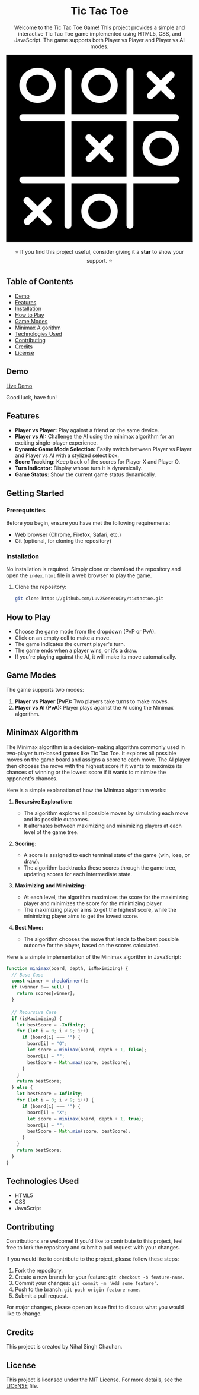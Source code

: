 <h1 align="center">Tic Tac Toe</h1>

<p align="center">
  Welcome to the Tic Tac Toe Game! This project provides a simple and interactive Tic Tac Toe game implemented using HTML5, CSS, and JavaScript. The game supports both Player vs Player and Player vs AI modes.
</p>

<p align="center">
  <img src="image/tic-tac-toe.svg" alt="Tic Tac Toe Logo">
</p>

<p align="center">
  ⭐️ If you find this project useful, consider giving it a <b>star</b> to show your support. ⭐
</p>

## Table of Contents

- [Demo](#demo)
- [Features](#features)
- [Installation](#getting-started)
- [How to Play](#how-to-play)
- [Game Modes](#game-modes)
- [Minimax Algorithm](#minimax-algorithm)
- [Technologies Used](#technologies-used)
- [Contributing](#contributing)
- [Credits](#credits)
- [License](#license)

## Demo

[Live Demo](https://Luv2SeeYouCry.github.io/TICTACTOE-GAME/)

Good luck, have fun!

## Features

- **Player vs Player:** Play against a friend on the same device.
- **Player vs AI:** Challenge the AI using the minimax algorithm for an exciting single-player experience.
- **Dynamic Game Mode Selection:** Easily switch between Player vs Player and Player vs AI with a stylized select box.
- **Score Tracking:** Keep track of the scores for Player X and Player O.
- **Turn Indicator:** Display whose turn it is dynamically.
- **Game Status:** Show the current game status dynamically.

## Getting Started

### Prerequisites

Before you begin, ensure you have met the following requirements:

- Web browser (Chrome, Firefox, Safari, etc.)
- Git (optional, for cloning the repository)

### Installation

No installation is required. Simply clone or download the repository and open the `index.html` file in a web browser to play the game.

1. Clone the repository:

   ```bash
   git clone https://github.com/Luv2SeeYouCry/tictactoe.git
   ```

## How to Play

- Choose the game mode from the dropdown (PvP or PvA).
- Click on an empty cell to make a move.
- The game indicates the current player's turn.
- The game ends when a player wins, or it's a draw.
- If you're playing against the AI, it will make its move automatically.

## Game Modes

The game supports two modes:

1. **Player vs Player (PvP):** Two players take turns to make moves.
2. **Player vs AI (PvA):** Player plays against the AI using the Minimax algorithm.

## Minimax Algorithm

The Minimax algorithm is a decision-making algorithm commonly used in two-player turn-based games like Tic Tac Toe. It explores all possible moves on the game board and assigns a score to each move. The AI player then chooses the move with the highest score if it wants to maximize its chances of winning or the lowest score if it wants to minimize the opponent's chances.

Here is a simple explanation of how the Minimax algorithm works:

1. **Recursive Exploration:**

   - The algorithm explores all possible moves by simulating each move and its possible outcomes.
   - It alternates between maximizing and minimizing players at each level of the game tree.

2. **Scoring:**

   - A score is assigned to each terminal state of the game (win, lose, or draw).
   - The algorithm backtracks these scores through the game tree, updating scores for each intermediate state.

3. **Maximizing and Minimizing:**

   - At each level, the algorithm maximizes the score for the maximizing player and minimizes the score for the minimizing player.
   - The maximizing player aims to get the highest score, while the minimizing player aims to get the lowest score.

4. **Best Move:**
   - The algorithm chooses the move that leads to the best possible outcome for the player, based on the scores calculated.

Here is a simple implementation of the Minimax algorithm in JavaScript:

```javascript
function minimax(board, depth, isMaximizing) {
  // Base Case
  const winner = checkWinner();
  if (winner !== null) {
    return scores[winner];
  }

  // Recursive Case
  if (isMaximizing) {
    let bestScore = -Infinity;
    for (let i = 0; i < 9; i++) {
      if (board[i] === "") {
        board[i] = "O";
        let score = minimax(board, depth + 1, false);
        board[i] = "";
        bestScore = Math.max(score, bestScore);
      }
    }
    return bestScore;
  } else {
    let bestScore = Infinity;
    for (let i = 0; i < 9; i++) {
      if (board[i] === "") {
        board[i] = "X";
        let score = minimax(board, depth + 1, true);
        board[i] = "";
        bestScore = Math.min(score, bestScore);
      }
    }
    return bestScore;
  }
}
```

## Technologies Used

- HTML5
- CSS
- JavaScript

## Contributing

Contributions are welcome! If you'd like to contribute to this project, feel free to fork the repository and submit a pull request with your changes.

If you would like to contribute to the project, please follow these steps:

1. Fork the repository.
2. Create a new branch for your feature: `git checkout -b feature-name`.
3. Commit your changes: `git commit -m 'Add some feature'`.
4. Push to the branch: `git push origin feature-name`.
5. Submit a pull request.

For major changes, please open an issue first to discuss what you would like to change.

## Credits

This project is created by Nihal Singh Chauhan.

## License

This project is licensed under the MIT License. For more details, see the [LICENSE](LICENSE) file.
